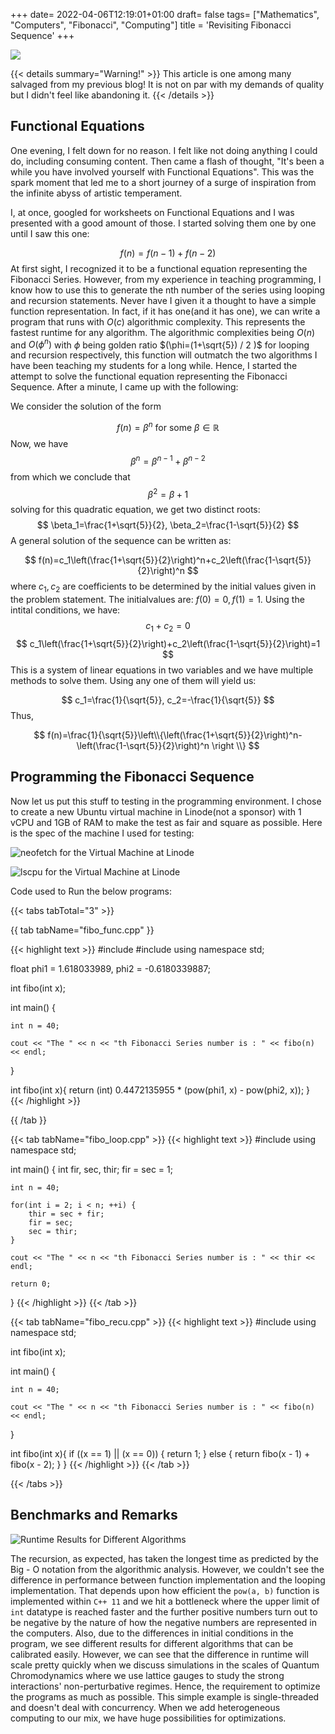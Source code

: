 +++
date= 2022-04-06T12:19:01+01:00
draft= false
tags= ["Mathematics", "Computers", "Fibonacci", "Computing"]
title = 'Revisiting Fibonacci Sequence'
+++

![](https://github.com/abalajiksh/gifabxyz/raw/main/Revisiting-Fibonacci.png)

{{< details summary="Warning!" >}}
This article is one among many salvaged from my previous blog! It is not on par with my demands of quality but I didn't feel like abandoning it.
{{< /details >}}

## Functional Equations

One evening, I felt down for no reason. I felt like not doing anything I could do, including consuming content. Then came a flash of thought, "It's been a while you have involved yourself with Functional Equations". This was the spark moment that led me to a short journey of a surge of inspiration from the infinite abyss of artistic temperament.

I, at once, googled for worksheets on Functional Equations and I was presented with a good amount of those. I started solving them one by one until I saw this one:

$$
f(n)=f(n-1)+f(n-2)
$$
At first sight, I recognized it to be a functional equation representing the Fibonacci Series. However, from my experience in teaching programming, I know how to use this to generate the nth number of the series using looping and recursion statements. Never have I given it a thought to have a simple function representation. In fact, if it has one(and it has one), we can write a program that runs with $O(c)$ algorithmic complexity. This represents the fastest runtime for any algorithm. The algorithmic complexities being $O(n)$ and $O\left(\phi^n\right)$ with $\phi$ being golden ratio $(\phi=(1+\sqrt{5}) / 2 )$ for looping and recursion respectively, this function will outmatch the two algorithms I have been teaching my students for a long while.
Hence, I started the attempt to solve the functional equation representing the Fibonacci Sequence. After a minute, I came up with the following:

We consider the solution of the form

$$
f(n)=\beta^n \text { for some } \beta \in \mathbb{R}
$$
Now, we have
$$
\beta^n=\beta^{n-1}+\beta^{n-2}
$$
from which we conclude that
$$
\beta^2=\beta+1
$$
solving for this quadratic equation, we get two distinct roots:
$$
\beta_1=\frac{1+\sqrt{5}}{2}, \beta_2=\frac{1-\sqrt{5}}{2}
$$
A general solution of the sequence can be written as:

$$
f(n)=c_1\left(\frac{1+\sqrt{5}}{2}\right)^n+c_2\left(\frac{1-\sqrt{5}}{2}\right)^n
$$
where $c_1, c_2$ are coefficients to be determined by the initial values given in the problem statement. The initialvalues are: $f(0)=0, f(1)=1$. Using the intital conditions, we have:
$$
c_1+c_2=0
$$
$$
c_1\left(\frac{1+\sqrt{5}}{2}\right)+c_2\left(\frac{1-\sqrt{5}}{2}\right)=1
$$
This is a system of linear equations in two variables and we have multiple methods to solve them. Using any one of them will yield us:

$$
c_1=\frac{1}{\sqrt{5}}, c_2=-\frac{1}{\sqrt{5}}
$$
Thus,

$$
f(n)=\frac{1}{\sqrt{5}}\left\\{\left(\frac{1+\sqrt{5}}{2}\right)^n-\left(\frac{1-\sqrt{5}}{2}\right)^n \right \\}
$$

## Programming the Fibonacci Sequence

Now let us put this stuff to testing in the programming environment. I chose to create a new Ubuntu virtual machine in Linode(not a sponsor) with 1 vCPU and 1GB of RAM to make the test as fair and square as possible. Here is the spec of the machine I used for testing:

![`neofetch` for the Virtual Machine at Linode](https://github.com/abalajiksh/gifabxyz/raw/main/Screenshot-2022-04-06-at-4.37.55-PM.png "`neofetch` for the Virtual Machine at Linode")

![`lscpu` for the Virtual Machine at Linode](https://github.com/abalajiksh/gifabxyz/raw/main/Screenshot-2022-04-06-at-4.38.20-PM.png "`lscpu` for the Virtual Machine at Linode")

Code used to Run the below programs:

{{< tabs tabTotal="3" >}}

{{ tab tabName="fibo_func.cpp" }}

{{< highlight text >}}
#include <iostream>
#include <cmath>
using namespace std;

float phi1 = 1.618033989, phi2 = -0.6180339887;

int fibo(int x);

int main() {

    int n = 40;

    cout << "The " << n << "th Fibonacci Series number is : " << fibo(n) << endl;
}

int fibo(int x){
    return (int) 0.4472135955 * (pow(phi1, x) - pow(phi2, x));
}
{{< /highlight >}}

{{ /tab }}

{{< tab tabName="fibo_loop.cpp" >}}
{{< highlight text >}}
#include <iostream>
using namespace std;

int main() {
    int fir, sec, thir;
    fir = sec = 1;

    int n = 40;

    for(int i = 2; i < n; ++i) {
        thir = sec + fir;
        fir = sec;
        sec = thir;
    }

    cout << "The " << n << "th Fibonacci Series number is : " << thir << endl;

    return 0;
}
{{< /highlight >}}
{{< /tab >}}

{{< tab tabName="fibo_recu.cpp" >}}
{{< highlight text >}}
#include <iostream>
using namespace std;

int fibo(int x);

int main() {

    int n = 40;

    cout << "The " << n << "th Fibonacci Series number is : " << fibo(n) << endl;
}

int fibo(int x){
    if ((x == 1) || (x == 0))
    {
        return 1;
    }
    else
    {
        return fibo(x - 1) + fibo(x - 2);
    }
}
{{< /highlight >}}
{{< /tab >}}

{{< /tabs >}}

## Benchmarks and Remarks

![Runtime Results for Different Algorithms](https://github.com/abalajiksh/gifabxyz/raw/main/Screenshot-2022-04-06-at-5.05.07-PM.png "Runtime Results for Different Algorithms")

The recursion, as expected, has taken the longest time as predicted by the Big - O notation from the algorithmic analysis. However, we couldn't see the difference in performance between function implementation and the looping implementation. That depends upon how efficient the `pow(a, b)` function is implemented within `C++ 11` and we hit a bottleneck where the upper limit of `int` datatype is reached faster and the further positive numbers turn out to be negative by the nature of how the negative numbers are represented in the computers. Also, due to the differences in initial conditions in the program, we see different results for different algorithms that can be calibrated easily. However, we can see that the difference in runtime will scale pretty quickly when we discuss simulations in the scales of Quantum Chromodynamics where we use lattice gauges to study the strong interactions' non-perturbative regimes. Hence, the requirement to optimize the programs as much as possible. This simple example is single-threaded and doesn't deal with concurrency. When we add heterogeneous computing to our mix, we have huge possibilities for optimizations.